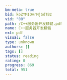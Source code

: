```yaml
---
bm-meta: true
bid: koZYMIOvrMjSdTBz
vid: "00"
path: /C++服务器开发精髓.pdf
name: C++服务器开发精髓
ext: pdf
visual: false
type: unknown
authors: []
tags: []
status: reading
rating: 0
progress: 869
total: 951
---
```

